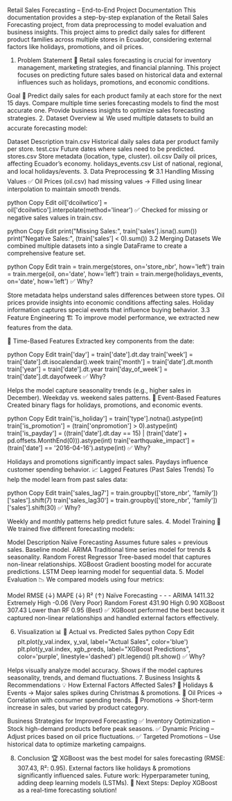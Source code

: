 Retail Sales Forecasting – End-to-End Project Documentation
This documentation provides a step-by-step explanation of the Retail Sales Forecasting project, from data preprocessing to model evaluation and business insights. This project aims to predict daily sales for different product families across multiple stores in Ecuador, considering external factors like holidays, promotions, and oil prices.

1. Problem Statement 📌
Retail sales forecasting is crucial for inventory management, marketing strategies, and financial planning. This project focuses on predicting future sales based on historical data and external influences such as holidays, promotions, and economic conditions.

Goal 🎯
Predict daily sales for each product family at each store for the next 15 days.
Compare multiple time series forecasting models to find the most accurate one.
Provide business insights to optimize sales forecasting strategies.
2. Dataset Overview 📊
We used multiple datasets to build an accurate forecasting model:

Dataset	Description
train.csv	Historical daily sales data per product family per store.
test.csv	Future dates where sales need to be predicted.
stores.csv	Store metadata (location, type, cluster).
oil.csv	Daily oil prices, affecting Ecuador’s economy.
holidays_events.csv	List of national, regional, and local holidays/events.
3. Data Preprocessing 🛠️
3.1 Handling Missing Values
✅ Oil Prices (oil.csv) had missing values → Filled using linear interpolation to maintain smooth trends.

python
Copy
Edit
oil['dcoilwtico'] = oil['dcoilwtico'].interpolate(method='linear')
✅ Checked for missing or negative sales values in train.csv.

python
Copy
Edit
print("Missing Sales:", train['sales'].isna().sum())
print("Negative Sales:", (train['sales'] < 0).sum())
3.2 Merging Datasets
We combined multiple datasets into a single DataFrame to create a comprehensive feature set.

python
Copy
Edit
train = train.merge(stores, on='store_nbr', how='left')
train = train.merge(oil, on='date', how='left')
train = train.merge(holidays_events, on='date', how='left')
✅ Why?

Store metadata helps understand sales differences between store types.
Oil prices provide insights into economic conditions affecting sales.
Holiday information captures special events that influence buying behavior.
3.3 Feature Engineering 🏗️
To improve model performance, we extracted new features from the data.

📅 Time-Based Features
Extracted key components from the date:

python
Copy
Edit
train['day'] = train['date'].dt.day
train['week'] = train['date'].dt.isocalendar().week
train['month'] = train['date'].dt.month
train['year'] = train['date'].dt.year
train['day_of_week'] = train['date'].dt.dayofweek
✅ Why?

Helps the model capture seasonality trends (e.g., higher sales in December).
Weekday vs. weekend sales patterns.
📢 Event-Based Features
Created binary flags for holidays, promotions, and economic events.

python
Copy
Edit
train['is_holiday'] = train['type'].notna().astype(int)
train['is_promotion'] = (train['onpromotion'] > 0).astype(int)
train['is_payday'] = ((train['date'].dt.day == 15) | (train['date'] + pd.offsets.MonthEnd(0))).astype(int)
train['earthquake_impact'] = (train['date'] == '2016-04-16').astype(int)
✅ Why?

Holidays and promotions significantly impact sales.
Paydays influence customer spending behavior.
📈 Lagged Features (Past Sales Trends)
To help the model learn from past sales data:

python
Copy
Edit
train['sales_lag7'] = train.groupby(['store_nbr', 'family'])['sales'].shift(7)
train['sales_lag30'] = train.groupby(['store_nbr', 'family'])['sales'].shift(30)
✅ Why?

Weekly and monthly patterns help predict future sales.
4. Model Training 🤖
We trained five different forecasting models:

Model	Description
Naïve Forecasting	Assumes future sales = previous sales. Baseline model.
ARIMA	Traditional time series model for trends & seasonality.
Random Forest Regressor	Tree-based model that captures non-linear relationships.
XGBoost	Gradient boosting model for accurate predictions.
LSTM	Deep learning model for sequential data.
5. Model Evaluation 📉
We compared models using four metrics:

Model	RMSE (↓)	MAPE (↓)	R² (↑)
Naïve Forecasting	-	-	-
ARIMA	1411.32	Extremely High	-0.06 (Very Poor)
Random Forest	431.90	High	0.90
XGBoost	307.43	Lower than RF	0.95 (Best)
✅ XGBoost performed the best because it captured non-linear relationships and handled external factors effectively.

6. Visualization 📊
📍 Actual vs. Predicted Sales
python
Copy
Edit
plt.plot(y_val.index, y_val, label="Actual Sales", color='blue')
plt.plot(y_val.index, xgb_preds, label="XGBoost Predictions", color='purple', linestyle='dashed')
plt.legend()
plt.show()
✅ Why?

Helps visually analyze model accuracy.
Shows if the model captures seasonality, trends, and demand fluctuations.
7. Business Insights & Recommendations 💡
How External Factors Affected Sales?
📌 Holidays & Events → Major sales spikes during Christmas & promotions.
📌 Oil Prices → Correlation with consumer spending trends.
📌 Promotions → Short-term increase in sales, but varied by product category.

Business Strategies for Improved Forecasting
✅ Inventory Optimization – Stock high-demand products before peak seasons.
✅ Dynamic Pricing – Adjust prices based on oil price fluctuations.
✅ Targeted Promotions – Use historical data to optimize marketing campaigns.

8. Conclusion 🏆
XGBoost was the best model for sales forecasting (RMSE: 307.43, R²: 0.95).
External factors like holidays & promotions significantly influenced sales.
Future work: Hyperparameter tuning, adding deep learning models (LSTMs).
🚀 Next Steps: Deploy XGBoost as a real-time forecasting solution!
